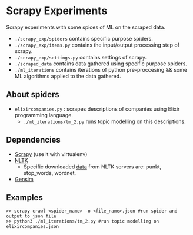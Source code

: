 # Scrapy Experiments 
Scrapy experiments with some spices of ML on the scraped data.

- `./scrapy_exp/spiders` contains specific purpose spiders.
- `./scrapy_exp/items.py` contains the input/output processing step of scrapy.
- `./scrapy_exp/settings.py` contains settings of scrapy.
- `./scraped_data` contains data gathered using specific purpose spiders.
- `./ml_iterations` contains iterations of python pre-proccesing && some ML algorithms applied to the data gathered.

## About spiders
- `elixircompanies.py` : scrapes descriptions of companies using Elixir programming language. 
  - `./ml_iterations/tm_2.py` runs topic modelling on this descriptions.

## Dependencies
- [Scrapy](https://docs.scrapy.org/en/latest/intro/install.html) (use it with virtualenv)
- [NLTK](https://www.nltk.org/install.html)
  - Specific downloaded [data](https://www.nltk.org/data.html) from NLTK servers are: punkt, stop_words, wordnet.
- [Gensim](https://radimrehurek.com/gensim/install.html)

## Examples
```
>> scrapy crawl <spider_name> -o <file_name>.json #run spider and output to json file
>> python3 ./ml_iterations/tm_2.py #run topic modelling on elixircompanies.json
```
